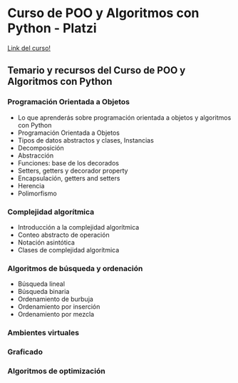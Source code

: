 # Curso de POO y Algoritmos con Python - Platzi

[Link del curso!](https://platzi.com/cursos/poo-python/)

## Temario y recursos del Curso de POO y Algoritmos con Python

### Programación Orientada a Objetos
* Lo que aprenderás sobre programación orientada a objetos y algoritmos con Python
* Programación Orientada a Objetos
* Tipos de datos abstractos y clases, Instancias
* Decomposición
* Abstracción
* Funciones: base de los decorados
* Setters, getters y decorador property
* Encapsulación, getters and setters
* Herencia
* Polimorfismo

### Complejidad algorítmica
* Introducción a la complejidad algorítmica
* Conteo abstracto de operación
* Notación asintótica
* Clases de complejidad algorítmica

### Algoritmos de búsqueda y ordenación
* Búsqueda lineal
* Búsqueda binaria
* Ordenamiento de burbuja
* Ordenamiento por inserción
* Ordenamiento por mezcla

### Ambientes virtuales

### Graficado

### Algoritmos de optimización
